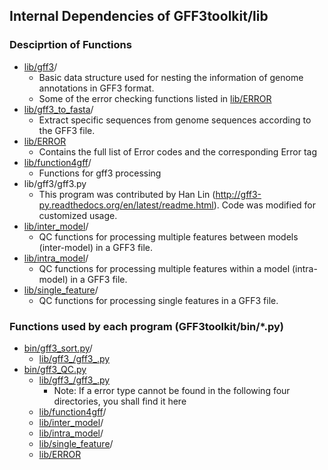 ## Internal Dependencies of GFF3toolkit/lib
### Desciprtion of Functions
* [lib/gff3](lib/gff3)/
    - Basic data structure used for nesting the information of genome annotations in GFF3 format. 
    - Some of the error checking functions listed in [lib/ERROR](lib/ERROR)
* [lib/gff3_to_fasta](lib/gff3_to_fasta)/
    - Extract specific sequences from genome sequences according to the GFF3 file.
* [lib/ERROR](lib/ERROR)
    - Contains the full list of Error codes and the corresponding Error tag
* [lib/function4gff](lib/function4gff)/
    - Functions for gff3 processing
* lib/gff3/gff3.py
    - This program was contributed by Han Lin (http://gff3-py.readthedocs.org/en/latest/readme.html). Code was modified for customized usage.
* [lib/inter_model](lib/inter_model)/
    - QC functions for processing multiple features between models (inter-model) in a GFF3 file.
* [lib/intra_model](lib/intra_model)/
    - QC functions for processing multiple features within a model (intra-model) in a GFF3 file.
* [lib/single_feature](lib/single_feature)/
    - QC functions for processing single features in a GFF3 file.

### Functions used by each program (GFF3toolkit/bin/*.py)
* [bin/gff3_sort.py](bin/gff3_sort.py)/
    - [lib/gff3_/gff3_.py](lib/gff3/gff3.py)
* [bin/gff3_QC.py](bin/gff3_QC.py)
    - [lib/gff3_/gff3_.py](lib/gff3/gff3.py)
        - Note: If a error type cannot be found in the following four directories, you shall find it here
    - [lib/function4gff](lib/function4gff)/
    - [lib/inter_model](lib/inter_model)/
    - [lib/intra_model](lib/intra_model)/
    - [lib/single_feature](lib/single_feature)/
    - [lib/ERROR](lib/ERROR)

